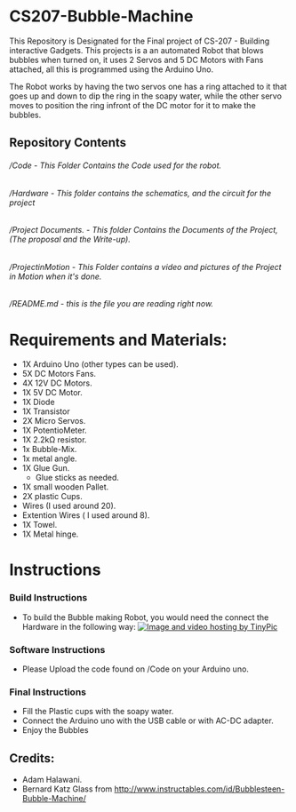 # CS207-Bubble-Machine
This Repository is Designated for the Final project of CS-207 - Building interactive Gadgets.
This projects is a an automated Robot that blows bubbles when turned on, it uses 2 Servos and 5 DC Motors with Fans attached, all this is 
programmed using the Arduino Uno.

The Robot works by having the two servos one has a ring attached to it that goes up and down to dip the ring in the soapy water,
while the other servo moves to position the ring infront of the DC motor for it to make the bubbles.

## Repository Contents

###### /Code - This Folder Contains the Code used for the robot.
###### /Hardware - This folder contains the schematics, and the circuit for the project
###### /Project Documents. - This folder Contains the Documents of the Project, (The proposal and the Write-up).
###### /ProjectinMotion - This Folder contains a video and pictures of the Project in Motion when it's done.
###### /README.md - this is the file you are reading right now.

# Requirements and Materials:
- 1X Arduino Uno (other types can be used).
- 5X DC Motors Fans.
- 4X 12V DC Motors.
- 1X 5V DC Motor.
- 1X Diode
- 1X Transistor
- 2X Micro Servos.
- 1X PotentioMeter.
- 1X 2.2kΩ resistor.
- 1x Bubble-Mix.
- 1x metal angle.
- 1X Glue Gun.
    - Glue sticks as needed.
- 1X small wooden Pallet.
- 2X plastic Cups.
- Wires (I used around 20).
- Extention Wires ( I used around 8).
- 1X Towel.
- 1X Metal hinge.

# Instructions

### Build Instructions
- To build the Bubble making Robot, you would need the connect the Hardware in the following way:
<a href="http://tinypic.com?ref=sq2emo" target="_blank"><img src="http://i67.tinypic.com/sq2emo.png" border="0" alt="Image and video hosting by TinyPic"></a>

### Software Instructions
- Please Upload the code found on /Code on your Arduino uno.

### Final Instructions
- Fill the Plastic cups with the soapy water.
- Connect the Arduino uno with the USB cable or with AC-DC adapter.
- Enjoy the Bubbles

## Credits:
- Adam Halawani.
- Bernard Katz Glass from http://www.instructables.com/id/Bubblesteen-Bubble-Machine/

